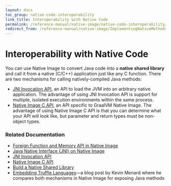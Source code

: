 ```yaml
---
layout: docs
toc_group: native-code-interoperability
link_title: Interoperability with Native Code
permalink: /reference-manual/native-image/native-code-interoperability/
redirect_from: /reference-manual/native-image/ImplementingNativeMethodsInJavaWithSVM/
---
```


# Interoperability with Native Code

You can use Native Image to convert Java code into a **native shared library** and call it from a native (C/C++) application just like any C function. 
There are two mechanisms for calling natively-compiled Java methods:

- [JNI Invocation API](https://docs.oracle.com/en/java/javase/24/docs/specs/jni/invocation.html), an API to load the JVM into an arbitrary native application. The advantage of using JNI Invocation API is support for multiple, isolated execution environments within the same process. 
- [Native Image C API](C-API.md), an API specific to GraalVM Native Image. The advantage of using Native Image C API is that you can determine what your API will look like, but parameter and return types must be non-object types.

### Related Documentation

- [Foreign Function and Memory API in Native Image](FFM-API.md)
- [Java Native Interface (JNI) on Native Image](JNI.md)
- [JNI Invocation API](JNIInvocationAPI.md)
- [Native Image C API](C-API.md)
- [Build a Native Shared Library](guides/build-native-shared-library.md)
- [Embedding Truffle Languages](https://nirvdrum.com/2022/05/09/truffle-language-embedding.html)&mdash;a blog post by Kevin Menard where he compares both mechanisms in Native Image for exposing Java methods